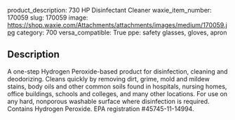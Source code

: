 product_description: 730 HP Disinfectant Cleaner
waxie_item_number: 170059
slug: 170059
image: https://shop.waxie.com/Attachments/attachments/images/medium/170059.jpg
category: 700
versa_compatible: True
ppe: safety glasses, gloves, apron

## Description
A one-step Hydrogen Peroxide-based product for disinfection, cleaning and deodorizing. Cleans quickly by removing dirt, grime, mold and mildew stains, body oils and other common soils found in hospitals, nursing homes, office buildings, schools and colleges, and many other locations. For use on any hard, nonporous washable surface where disinfection is required. Contains Hydrogen Peroxide. EPA registration #45745-11-14994.
